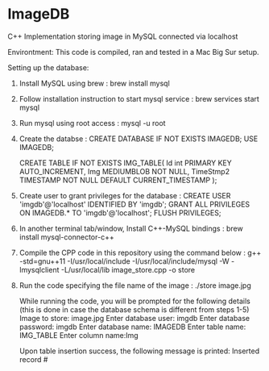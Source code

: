 # ImageDB
C++ Implementation storing image in MySQL connected via localhost

Environtment:
This code is compiled, ran and tested in a Mac Big Sur setup.


Setting up the database:
1. Install MySQL using brew : brew install mysql
2. Follow installation instruction to start mysql service : brew services start mysql
3. Run mysql using root access : mysql -u root
4. Create the databse :
      CREATE DATABASE IF NOT EXISTS IMAGEDB;
      USE IMAGEDB;

      CREATE TABLE IF NOT EXISTS IMG_TABLE( 
      Id int PRIMARY KEY AUTO_INCREMENT, 
      Img MEDIUMBLOB NOT NULL,
      TimeStmp2 TIMESTAMP NOT NULL DEFAULT CURRENT_TIMESTAMP
      );
5. Create user to grant privileges for the database :
  CREATE USER 'imgdb'@'localhost' IDENTIFIED BY 'imgdb';
  GRANT ALL PRIVILEGES ON IMAGEDB.* TO 'imgdb'@'localhost';
  FLUSH PRIVILEGES;

6. In another terminal tab/window, Install C++-MySQL bindings : brew install mysql-connector-c++

7. Compile the CPP code in this repository using the command below :
   g++ -std=gnu++11  -I/usr/local/include -I/usr/local/include/mysql -W -lmysqlclient -L/usr/local/lib image_store.cpp -o store
   
8. Run the code specifying the file name of the image : 
   ./store image.jpg
   
    While running the code, you will be prompted for the following details (this is done in case the database schema is different from steps 1-5)
    Image to store: image.jpg
    Enter database user: imgdb
    Enter database password: imgdb
    Enter database name: IMAGEDB
    Enter table name: IMG_TABLE
    Enter column name:Img
    
    Upon table insertion success, the following message is printed:
    Inserted record #
  
